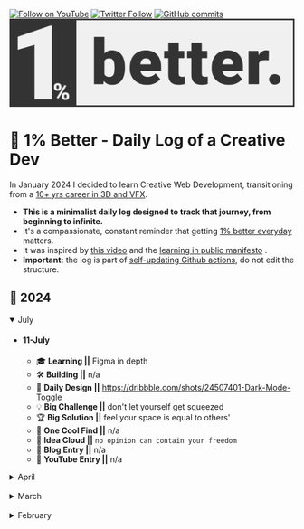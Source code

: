 [![Follow on YouTube](https://img.shields.io/badge/-Follow%20on%20YouTube-red?logo=YouTube&logoColor=white&style=flat)](https://www.youtube.com/digitalclay)
[![Twitter Follow](https://img.shields.io/twitter/follow/3DRudy.svg?style=social)](https://twitter.com/3DRudy)
[![GitHub commits](https://img.shields.io/github/commit-activity/m/RuDeeVelops/creativedev-log.svg)](https://github.com/RuDeeVelops/creativedev-log/commits/main)
<a href="#-1-better---daily-log-of-a-creative-dev">
<img src="https://github.com/RuDeeVelops/creativedev-log/blob/main/media/images/better_rodolfoFanti.svg" alt="1% Better Banner - Rodolfo Fanti">
</a>

# 🚀 1% Better - Daily Log of a Creative Dev

In January 2024 I decided to learn Creative Web Development, transitioning from a [10+ yrs career in 3D and VFX](https://www.imdb.com/name/nm10480418/).<br>

- **This is a minimalist daily log designed to track that journey, from beginning to infinite.** <br>
- It's a compassionate, constant reminder that getting [1% better everyday](https://jamesclear.com/continuous-improvement) matters.
- It was inspired by [this video](https://youtu.be/YKkJwBzBYSk?si=WukU4o1ESfslJhUw) and the [learning in public manifesto](https://www.swyx.io/learn-in-public) .
- **Important:** the log is part of [self-updating Github actions](https://github.com/RuDeeVelops/RuDeeVelops/blob/main/.github/workflows/dynamic_logEntry.yml), do not edit the structure.

## 📅 2024

 <details open><summary>July</summary>

- #### 11-July

  - 🎓 **Learning ||** Figma in depth
  - 🛠️ **Building ||** n/a
  - 🎨 **Daily Design ||** https://dribbble.com/shots/24507401-Dark-Mode-Toggle
  - 💡 **Big Challenge ||** don't let yourself get squeezed
  - 🏆 **Big Solution ||** feel your space is equal to others'
  - 🌟 **One Cool Find ||** n/a
  - 💭 **Idea Cloud ||** `no opinion can contain your freedom`
  - 📝 **Blog Entry ||** n/a
  - 🎥 **YouTube Entry ||** n/a

</details>
 <details><summary>April</summary>

- #### 18-Apr

  - 🎓 **Learning ||** responsive CSS from Scrimba
  - 🛠️ **Building ||** n/a
  - 🎨 **Daily Design ||** n/a
  - 💡 **Big Challenge ||** take note of all possibilities
  - 🏆 **Big Solution ||** write cliff notes everytime
  - 🌟 **One Cool Find ||** https://dev.37signals.com/modern-css-patterns-and-techniques-in-campfire/
  - 💭 **Idea Cloud ||** `one idea at a time`
  - 📝 **Blog Entry ||** n/a
  - 🎥 **YouTube Entry ||** n/a

- #### 15-Apr

  - 🎓 **Learning ||** .forEach(), data attributes, CDNs and more in Scrimba Twitter Clone
  - 🛠️ **Building ||** n/a
  - 🎨 **Daily Design ||** n/a
  - 💡 **Big Challenge ||** focusing will keep energy flowing and eradicate anxiety
  - 🏆 **Big Solution ||** just relax INTO focusing
  - 🌟 **One Cool Find ||** n/a
  - 💭 **Idea Cloud ||** `focus`
  - 📝 **Blog Entry ||** n/a
  - 🎥 **YouTube Entry ||** n/a

- #### 14-Apr

  - 🎓 **Learning ||** for of, import, querySelector, getElementsbyClassName, classList.add, classList.remove, .includes, .filter
  - 🛠️ **Building ||** n/a
  - 🎨 **Daily Design ||** n/a
  - 💡 **Big Challenge ||** having faith it will all come together
  - 🏆 **Big Solution ||** revise
  - 🌟 **One Cool Find ||** n/a
  - 💭 **Idea Cloud ||** `it seems you're not moving, but you are`
  - 📝 **Blog Entry ||** n/a
  - 🎥 **YouTube Entry ||** n/a

- #### 12-Apr

  - 🎓 **Learning ||** FormData, .classList, setTimeout, element.style
  - 🛠️ **Building ||** n/a
  - 🎨 **Daily Design ||** n/a
  - 💡 **Big Challenge ||** having the persistence to not skip understanding
  - 🏆 **Big Solution ||** investigate untill all the doubts are exinguished
  - 🌟 **One Cool Find ||** https://www.rayraylab.com/
  - 💭 **Idea Cloud ||** `it gets easier!`
  - 📝 **Blog Entry ||** n/a
  - 🎥 **YouTube Entry ||** n/a

- #### 11-Apr

  - 🎓 **Learning ||** css deep dive 1 on Scrimba
  - 🛠️ **Building ||** n/a
  - 🎨 **Daily Design ||** n/a
  - 💡 **Big Challenge ||** Visualizing css layout possibilities
  - 🏆 **Big Solution ||** flexbox will help for a variety of cases, add margin to children to expan options
  - 🌟 **One Cool Find ||** https://abduzeedo.com/rnls-elegant-and-minimalist-branding-identity-design
  - 💭 **Idea Cloud ||** `you will get there`
  - 📝 **Blog Entry ||** n/a
  - 🎥 **YouTube Entry ||** n/a

- #### 09-Apr

  - 🎓 **Learning ||** onValue and other Firebases JS methods
  - 🛠️ **Building ||** n/a
  - 🎨 **Daily Design ||** n/a
  - 💡 **Big Challenge ||** Visualize nested arrays
  - 🏆 **Big Solution ||** Use copilot to create small explanatory exercises
  - 🌟 **One Cool Find ||** http://madeinhaus.com
  - 💭 **Idea Cloud ||** `find lightheartedness`
  - 📝 **Blog Entry ||** n/a
  - 🎥 **YouTube Entry ||** n/a

- #### 05-Apr

  - 🎓 **Learning ||** To sort my taxes - The final coundown and Figma
  - 🛠️ **Building ||** n/a
  - 🎨 **Daily Design ||** [Daily UI 022](https://dribbble.com/shots/23959651-DailyUI-22-Search-Figma)
  - 💡 **Big Challenge ||** Animate smoothly in Figma
  - 🏆 **Big Solution ||** Keep identical namings and consistent parameters modifications
  - 🌟 **One Cool Find ||** https://mailchi.mp/codrops/collective827-ghts
  - 💭 **Idea Cloud ||** `smart animate` `healthy heart`
  - 📝 **Blog Entry ||** n/a
  - 🎥 **YouTube Entry ||** n/a

- #### 04-Apr

  - 🎓 **Learning ||** To sort my taxes - The Revenge
  - 🛠️ **Building ||** n/a
  - 🎨 **Daily Design ||** n/a
  - 💡 **Big Challenge ||** Going back to yoga
  - 🏆 **Big Solution ||** Just do it but do it respecting your body
  - 🌟 **One Cool Find ||** https://t.co/ZgYgvpdTcs
  - 💭 **Idea Cloud ||** `be strong! close to the first round of decisions for moving`
  - 📝 **Blog Entry ||** n/a
  - 🎥 **YouTube Entry ||** n/a

- #### 03-Apr

  - 🎓 **Learning ||** To sort my taxes
  - 🛠️ **Building ||** n/a
  - 🎨 **Daily Design ||** n/a
  - 💡 **Big Challenge ||** Going back to yoga
  - 🏆 **Big Solution ||** Just do it
  - 🌟 **One Cool Find ||** https://masaigon.space
  - 💭 **Idea Cloud ||** `here or there.. italy or portugal`
  - 📝 **Blog Entry ||** n/a
  - 🎥 **YouTube Entry ||** n/a

</details>
<br/>
<details><summary>March</summary>

- #### 27-Mar

  - 🎓 **Learning ||** callback functions
  - 🛠️ **Building ||** n/a
  - 🎨 **Daily Design ||** [Daily UI 020](https://dribbble.com/shots/23904586-DailyUI-020-Location-Tracker)
  - 💡 **Big Challenge ||** Maintain the motivation during the storm
  - 🏆 **Big Solution ||** One Step at a time
  - 🌟 **One Cool Find ||**
  - 💭 **Idea Cloud ||** `Red or Apples... does it really matter?`
  - 📝 **Blog Entry ||** n/a
  - 🎥 **YouTube Entry ||** n/a

- #### 26-Mar

  - 🎓 **Learning ||** function parameters
  - 🛠️ **Building ||** n/a
  - 🎨 **Daily Design ||** [Daily UI 019](https://dribbble.com/shots/23899274-DailyUI-019-Leaderboards)
  - 💡 **Big Challenge ||** Keeping it up
  - 🏆 **Big Solution ||** Keep it up. You will make it soon
  - 🌟 **One Cool Find ||** https://dribbble.com/shots/23899274-DailyUI-019-Leaderboards
  - 💭 **Idea Cloud ||** `I will make it`
  - 📝 **Blog Entry ||** n/a
  - 🎥 **YouTube Entry ||** n/a

- #### 25-Mar

  - 🎓 **Learning ||** JSON parse and stringify and localStorage
  - 🛠️ **Building ||** n/a
  - 🎨 **Daily Design ||** [Daily UI 018](https://dribbble.com/shots/23892658-DailyUI-018-Chart-Figma)
  - 💡 **Big Challenge ||** The quickest sketch in Figma
  - 🏆 **Big Solution ||** duplicate stuff randomly and simmetrize it or flip it!
  - 🌟 **One Cool Find ||** My distant relative Laurie in the US
  - 💭 **Idea Cloud ||** `localStorage`
  - 📝 **Blog Entry ||** n/a
  - 🎥 **YouTube Entry ||** n/a

- #### 24-Mar

  - 🎓 **Learning ||** Absolutely nothing today, proud to say!
  - 🛠️ **Building ||** n/a
  - 🎨 **Daily Design ||** [Daily UI 017](https://dribbble.com/shots/23886698-DailyUI-017-Purchase-Receipt)
  - 💡 **Big Challenge ||** Can you be idle?
  - 🏆 **Big Solution ||** A day at the beach and a glass of red wine
  - 🌟 **One Cool Find ||** https://x.com/samdape/status/1771937537558200328?s=20
  - 💭 **Idea Cloud ||** `where`
  - 📝 **Blog Entry ||** n/a
  - 🎥 **YouTube Entry ||** n/a

- #### 23-Mar

  - 🎓 **Learning ||** Scrimba Frontend Path, Javascript and Figma!
  - 🛠️ **Building ||** n/a
  - 🎨 **Daily Design ||** [Daily UI 016](https://dribbble.com/shots/23882817-DailyUI-016-Pop-Up-overlay-Rive)
  - 💡 **Big Challenge ||** Don't get caught in discussion
  - 🏆 **Big Solution ||** Use love instead of hate
  - 🌟 **One Cool Find ||** https://minimalism.substack.com/p/crafting-a-digital-garden
  - 💭 **Idea Cloud ||** `step by step, don't look too far ahead but be confident you'll get there`
  - 📝 **Blog Entry ||** n/a
  - 🎥 **YouTube Entry ||** n/a

- #### 22-Mar

  - 🎓 **Learning ||** Scrimba Frontend Path, Javascript and Figma!
  - 🛠️ **Building ||** n/a
  - 🎨 **Daily Design ||** [Daily UI 015](https://dribbble.com/shots/23878809-DailyUI-015-On-Off-Button-Rive)
  - 💡 **Big Challenge ||** Figuring out template literals in JS
  - 🏆 **Big Solution ||** Just make simple examples
  - 🌟 **One Cool Find ||** [Minimalist by Carl Barenbrug](https://carlbarenbrug.com/)
  - 💭 **Idea Cloud ||** `Minimalism works!`
  - 📝 **Blog Entry ||** n/a
  - 🎥 **YouTube Entry ||** n/a

- #### 21-Mar

  - 🎓 **Learning ||** Scrimba Frontend Path, Javascript and Figma!
  - 🛠️ **Building ||** n/a
  - 🎨 **Daily Design ||** [Daily UI 014](https://dribbble.com/shots/23872145-DailyUI-14-100-Countdown-Figma)
  - 💡 **Big Challenge ||** Balancing dev and design
  - 🏆 **Big Solution ||** Dev till 6pm, design 1hr after
  - 🌟 **One Cool Find ||** https://labs.lusion.co/
  - 💭 **Idea Cloud ||** `Minimalist frequency works!`
  - 📝 **Blog Entry ||** n/a
  - 🎥 **YouTube Entry ||** n/a

- #### 20-Mar

  - 🎓 **Learning ||** Scrimba Frontend Path, Javascript and Figma!
  - 🛠️ **Building ||** n/a
  - 🎨 **Daily Design ||** [Daily UI 013](https://dribbble.com/shots/23864842-DailyUI-013-Direct-Message-Figma)
  - 💡 **Big Challenge ||** Struggling with balancing design and dev
  - 🏆 **Big Solution ||** You really prioritize one for now
  - 🌟 **One Cool Find ||** [Polyvagal Practices](https://www.amazon.com/Polyvagal-Practices-Anchoring-Self-Safety/dp/1324052279)
  - 💭 **Idea Cloud ||** `Minimalist frequency`
  - 📝 **Blog Entry ||** n/a
  - 🎥 **YouTube Entry ||** n/a

- #### 19-Mar

  - 🎓 **Learning ||** Scrimba Frontend Path, Javascript and Figma!
  - 🛠️ **Building ||** n/a
  - 🎨 **Daily Design ||** [Daily UI 012](https://dribbble.com/shots/23858016-DailyUI-012-Ecommerce)
  - 💡 **Big Challenge ||** Staying here
  - 🏆 **Big Solution ||** Yoga
  - 🌟 **One Cool Find ||** Official David Cross Show
  - 💭 **Idea Cloud ||** `Decide the priority n.1`
  - 📝 **Blog Entry ||** n/a
  - 🎥 **YouTube Entry ||** n/a

- #### 18-Mar

  - 🎓 **Learning ||** Scrimba Frontend Path, Javascript and Figma!
  - 🛠️ **Building ||** n/a
  - 🎨 **Daily Design ||** [Daily UI 011](https://dribbble.com/shots/23848618-DailyUI-011-Flash-Message)
  - 💡 **Big Challenge ||** Staying here
  - 🏆 **Big Solution ||** Yoga
  - 🌟 **One Cool Find ||** https://codepen.io/amit_sheen/full/WNWoXdx
  - 💭 **Idea Cloud ||** `Peace and happiness is your default, misery needs a motive`
  - 📝 **Blog Entry ||** n/a
  - 🎥 **YouTube Entry ||** n/a

- #### 17-Mar

  - 🎓 **Learning ||** Scrimba Frontend Path, Javascript and Figma!
  - 🛠️ **Building ||** n/a
  - 🎨 **Daily Design ||** [Daily UI 010](https://dribbble.com/shots/23843924-DailyUI-010-Share-Animation)
  - 💡 **Big Challenge ||** Figma cannot smart animate strokes
  - 🏆 **Big Solution ||** Use shape transformations
  - 🌟 **One Cool Find ||** [Downdog App for Yoga!](https://www.downdogapp.com/)
  - 💭 **Idea Cloud ||** `The mind works peacefully in a peaceful body`
  - 📝 **Blog Entry ||** n/a
  - 🎥 **YouTube Entry ||** n/a

- #### 16-Mar

  - 🎓 **Learning ||** Scrimba Frontend Path, Javascript and Figma!
  - 🛠️ **Building ||** n/a
  - 🎨 **Daily Design ||** [Daily UI 009](https://dribbble.com/shots/23840720-DailyUI-009-Music-Player-Figma)
  - 💡 **Big Challenge ||** Use colors but cleanly
  - 🏆 **Big Solution ||** Play with vibrancy and reuse palette as much as possible
  - 🌟 **One Cool Find ||** [GUI challenges](https://www.youtube.com/playlist?list=PLNYkxOF6rcIAaV1wwI9540OC_3XoIzMjQ)
  - 💭 **Idea Cloud ||** `Good to be empty and relaxed`
  - 📝 **Blog Entry ||** n/a
  - 🎥 **YouTube Entry ||** n/a

- #### 15-Mar

  - 🎓 **Learning ||** Scrimba Frontend Path, Javascript and Figma Animations
  - 🛠️ **Building ||** [Animated Toggle Mode in Figma, it's cool!](https://dribbble.com/shots/23835942-Animated-Dark-Mode-Figma)
  - 🎨 **Daily Design ||** [Daily UI 008](https://dribbble.com/shots/23835964-DailyUI-008-404)
  - 💡 **Big Challenge ||** Animate stuff in Figma
  - 🏆 **Big Solution ||** Let interpolation work by itself, fewer keys
  - 🌟 **One Cool Find ||** https://delights.flayks.com/
  - 💭 **Idea Cloud ||** `Figma can also be a superpower`
  - 📝 **Blog Entry ||** n/a
  - 🎥 **YouTube Entry ||** n/a

- #### 14-Mar

  - 🎓 **Learning ||** Scrimba Frontend Path, Javascript and Figma Neumorphic
  - 🛠️ **Building ||** N/A
  - 🎨 **Daily Design ||** [Daily UI 007](https://dribbble.com/shots/23829612-DailyUI-007-Settings-Figma)
  - 💡 **Big Challenge ||** Use shadows to fake 3D in Figma
  - 🏆 **Big Solution ||** Combine inner and drop
  - 🌟 **One Cool Find ||** n/a
  - 💭 **Idea Cloud ||** `Make today look like the day you'd love living everyday. `
  - 📝 **Blog Entry ||** n/a
  - 🎥 **YouTube Entry ||** n/a

- #### 13-Mar

  - 🎓 **Learning ||** Scrimba Frontend Path, Javascript
  - 🛠️ **Building ||** N/A
  - 🎨 **Daily Design ||** [Daily UI 006](https://dribbble.com/shots/23820444-DailyUI-006)
  - 💡 **Big Challenge ||** Remember to update the log!
  - 🏆 **Big Solution ||** update it the day after
  - 🌟 **One Cool Find ||** n/a
  - 💭 **Idea Cloud ||** `thoughts don't last`
  - 📝 **Blog Entry ||** n/a
  - 🎥 **YouTube Entry ||** n/a

- #### 12-Mar

  - 🎓 **Learning ||** Scrimba Frontend Path, Javascript
  - 🛠️ **Building ||** N/A
  - 🎨 **Daily Design ||** [Daily UI 005](https://dribbble.com/shots/23812275-Daily-UI-005)
  - 💡 **Big Challenge ||** Deal with not having infinite time n.2
  - 🏆 **Big Solution ||** use it well! focus n.2
  - 🌟 **One Cool Find ||** https://github.com/Fennec-hub/three-css-layout
  - 💭 **Idea Cloud ||** `let stuff go and smile`
  - 📝 **Blog Entry ||** n/a
  - 🎥 **YouTube Entry ||** n/a

- #### 11-Mar

  - 🎓 **Learning ||** Scrimba Frontend Path, Javascript
  - 🛠️ **Building ||** N/A
  - 🎨 **Daily Design ||** [Daily UI 004](https://dribbble.com/shots/23807243-DailyUI-004)
  - 💡 **Big Challenge ||** Deal with not having infinite time
  - 🏆 **Big Solution ||** use it well! focus
  - 🌟 **One Cool Find ||** https://godly.website/website/philosophical-foxes-702
  - 💭 **Idea Cloud ||** `let stuff go`
  - 📝 **Blog Entry ||** n/a
  - 🎥 **YouTube Entry ||** n/a

- #### 10-Mar

  - 🎓 **Learning ||** Scrimba Frontend Path, Javascript
  - 🛠️ **Building ||** N/A
  - 🎨 **Daily Design ||** [Daily UI 003](https://dribbble.com/shots/23800615-DailyUI-003)
  - 💡 **Big Challenge ||** Make something interest with type only
  - 🏆 **Big Solution ||** use center and font size
  - 🌟 **One Cool Find ||** [Quenting Hocde website](https://godly.website/website/quentin-hocde-736)
  - 💭 **Idea Cloud ||** `new vs old JS conventions`
  - 📝 **Blog Entry ||** n/a
  - 🎥 **YouTube Entry ||** n/a

- #### 09-Mar

  - 🎓 **Learning ||** Scrimba Frontend Path, Javascript
  - 🛠️ **Building ||** N/A
  - 🎨 **Daily Design ||** [DailyUI 002](https://dribbble.com/shots/23796590--DailyUI-002)
  - 💡 **Big Challenge ||** Working in the DailyUI routine within Scrimba
  - 🏆 **Big Solution ||** focus on clean and functional design
  - 🌟 **One Cool Find ||** [Figma Dev Tutorial from Envato](https://www.youtube.com/watch?v=L5p9iX8wKos)
  - 💭 **Idea Cloud ||** `Possibility keeps you fresh`
  - 📝 **Blog Entry ||** n/a
  - 🎥 **YouTube Entry ||** n/a

- #### 08-Mar

  - 🎓 **Learning ||** Scrimba Frontend Path, Javascript
  - 🛠️ **Building ||** N/A
  - 🎨 **Daily Design ||** [DailyUI 001](https://dribbble.com/shots/23791536--DailyUI-001)
  - 💡 **Big Challenge ||** Getting ready for a party right now
  - 🏆 **Big Solution ||** use brutalism to design quickly
  - 🌟 **One Cool Find ||** the #dailyUI challenge
  - 💭 **Idea Cloud ||** `learning JS is pure power`
  - 📝 **Blog Entry ||** n/a
  - 🎥 **YouTube Entry ||** n/a

- #### 07-Mar

  - 🎓 **Learning ||** Scrimba Frontend Path
  - 🛠️ **Building ||** N/A
  - 🎨 **Daily Design ||** [Vaporwave 1 CSS](https://dribbble.com/shots/23786021-Daily-CSS-Sketch-Vaporwave-1)
  - 💡 **Big Challenge ||** How to create a sense of depth in CSS
  - 🏆 **Big Solution ||** use `box-shadow` `inset`
  - 🌟 **One Cool Find ||** https://0xca0a.gumroad.com/l/B4N4N4S
  - 💭 **Idea Cloud ||** `curiosity is raw power`
  - 📝 **Blog Entry ||** n/a
  - 🎥 **YouTube Entry ||** n/a

</details>
<br/>
<details><summary>February</summary>

- #### 29-Feb

  - 🎓 **Learning ||** Github Actions and hacks
  - 🛠️ **Building ||** [this](https://x.com/3DRudy/status/1757100457065857474?s=20) and a gradient generator **top**
  - 🎨 **Daily Design ||** N/A
  - 💡 **Big Challenge ||** How to make collapsible buttons in github
  - 🏆 **Big Solution ||** use `svg`, `picture` and `detail`
  - 🌟 **One Cool Find ||** [Mymind.com](https://access.mymind.com/onboard)
  - 💭 **Idea Cloud ||** `rushing` `relaxing`
  - 📝 **Blog Entry ||** n/a
  - 🎥 **YouTube Entry ||** n/a

- #### 27-Feb

  - 🎓 **Learning ||** Github Actions
  - 🛠️ **Building ||** [this](https://x.com/3DRudy/status/1757100457065857474?s=20) and a gradient generator **top**
  - 🎨 **Daily Design ||** N/A
  - 💡 **Big Challenge ||** FinalBoss **serious**
  - 🏆 **Big Solution ||** test yayyyy
  - 🌟 **One Cool Find ||** [Mymind.com](https://access.mymind.com/onboard)
  - 💭 **Idea Cloud ||** `feel the power of learning`
  - 📝 **Blog Entry ||** n/a
  - 🎥 **YouTube Entry ||** n/a

- #### 21-Feb

  - 🎓 **Learning ||** CSS, Javascript and DOM
  - 🛠️ **Building ||** [this](https://x.com/3DRudy/status/1757100457065857474?s=20) and a gradient generator
  - 🎨 **Daily Design ||** Vaporwave3
  - 💡 **Big Challenge ||** distribute CSS elements evenly to top, bottom, middle
  - 🏆 **Big Solution ||** use flexbox
  - 🌟 **One Cool Find ||** [Mymind.com](https://access.mymind.com/onboard)
  - 💭 **Idea Cloud ||** `feel the power of learning`
  - 📝 **Blog Entry ||** n/a
  - 🎥 **YouTube Entry ||** n/a

- #### 20-Feb

  - 🎓 **Learning ||** Javascript and DOM
  - 🛠️ **Building ||** [this](https://x.com/3DRudy/status/1757100457065857474?s=20) and a gradient generator
  - 🎨 **Daily Design ||** [Simple CSS Buttons](https://codepen.io/3DRudy/pen/WNmWgjB)
  - 💡 **Big Challenge ||** figuring out default parameters in ES6
  - 🏆 **Big Solution ||** "translate" them into English, "speak them"
  - 🌟 **One Cool Find ||** [Carbon - Source Code "prettifier"](https://carbon.now.sh/)
  - 💭 **Idea Cloud ||** `JS starts to make 1% more sense` `really don't stop`
  - 📝 **Blog Entry ||** n/a
  - 🎥 **YouTube Entry ||** n/a

- #### 19-Feb

  - 🎓 **Learning ||** Javascript and DOM
  - 🛠️ **Building ||** [this](https://x.com/3DRudy/status/1757100457065857474?s=20) and a gradient generator
  - 🎨 **Daily Design ||** [Vaporwave2](https://dribbble.com/shots/23672949-Daily-Design-13-Vaporwave-2-Figma)
  - 💡 **Big Challenge ||** managing cluttered logic
  - 🏆 **Big Solution ||** put it out but then refactor it and clean it up
  - 🌟 **One Cool Find ||** [GSAP Jellyfish](https://codepen.io/ninecodes/full/eYXXGjP)
  - 💭 **Idea Cloud ||** `JS starts to make 1% more sense` `don't stop`
  - 📝 **Blog Entry ||** n/a
  - 🎥 **YouTube Entry ||** n/a

- #### 18-Feb

  - 🎓 **Learning ||** Javascript
  - 🛠️ **Building ||** [this](https://x.com/3DRudy/status/1757100457065857474?s=20) and a gradient generator
  - 🎨 **Daily Design ||** [Dark Shine](https://dribbble.com/shots/23665722-Daily-Design-12-Dark-Shine-Figma)
  - 💡 **Big Challenge ||** Converting HSL to HEX via Javascript
  - 🏆 **Big Solution ||** Use open source knowledge (jameslmilner.com/posts/converting-rgb-hex-hsl-colors/)
  - 🌟 **One Cool Find ||** https://www.jameslmilner.com/posts/converting-rgb-hex-hsl-colors/
  - 💭 **Idea Cloud ||** `JS starts to make some sense` `don't stop`
  - 📝 **Blog Entry ||** n/a
  - 🎥 **YouTube Entry ||** n/a

- #### 17-Feb

  - 🎓 **Learning ||** JS Dom Manipulation
  - 🛠️ **Building ||** [this](https://x.com/3DRudy/status/1757100457065857474?s=20)
  - 🎨 **Daily Design ||** [Dark Eclipse](https://dribbble.com/shots/23661515-Daily-Design-11-Dark-Eclipse)
  - 💡 **Big Challenge ||** Modern fluid responsive solution
  - 🏆 **Big Solution ||** Use CSS `clamp()` mixing `rem,vh/vw,px`
  - 🌟 **One Cool Find ||** [Generative SVG Grids](https://frontend.horse/articles/generative-grids/)
  - 💭 **Idea Cloud ||** `JS is hard` `don't stop`
  - 📝 **Blog Entry ||** n/a
  - 🎥 **YouTube Entry ||** n/a

- #### 16-Feb

  - 🎓 **Learning ||** JS Dom Manipulation
  - 🛠️ **Building ||** [this](https://x.com/3DRudy/status/1757100457065857474?s=20)
  - 🎨 **Daily Design ||** [Eclipse](https://dribbble.com/shots/23657187-Daily-Design-10-Eclipse)
  - 💡 **Big Challenge ||** Creating a color randomization logic in JS
  - 🏆 **Big Solution ||** Use HSL and keep some values constant while randomizing others
  - 🌟 **One Cool Find ||** [gitness.com](https://gitness.com/)
  - 💭 **Idea Cloud ||** `linear look` `js`
  - 📝 **Blog Entry ||** n/a
  - 🎥 **YouTube Entry ||** n/a

- #### 15-Feb

  - 🎓 **Learning ||** CSS animations and transitions
  - 🛠️ **Building ||** [this](https://x.com/3DRudy/status/1757100457065857474?s=20)
  - 🎨 **Daily Design ||** [Vaporwave1](https://dribbble.com/shots/23650281-Daily-Design-09-Vaporwave-1)
  - 💡 **Big Challenge ||** glow effects in figma
  - 🏆 **Big Solution ||** just "GLOW" with the flow (just try stuff)
  - 🌟 **One Cool Find ||** [linear look](https://frontend.horse/articles/the-linear-look/)
  - 💭 **Idea Cloud ||** `linear look`
  - 📝 **Blog Entry ||** n/a
  - 🎥 **YouTube Entry ||** n/a

- #### 14-Feb

  - 🎓 **Learning ||** CSS animations and transitions
  - 🛠️ **Building ||** [this](https://x.com/3DRudy/status/1757100457065857474?s=20)
  - 🎨 **Daily Design ||** [CSS Hover Blur Transition](https://github.com/RuDeeVelops/daily_CSS_hovers)
  - 💡 **Big Challenge ||** how to better stack CSS animations
  - 🏆 **Big Solution ||** cascading them in a single animation property
  - 🌟 **One Cool Find ||** [React LED Matrix](https://codepen.io/jh3y/pen/bGZQXYB)
  - 💭 **Idea Cloud ||** `CSS`
  - 📝 **Blog Entry ||** n/a
  - 🎥 **YouTube Entry ||** n/a

- #### 13-Feb

  - 🎓 **Learning ||** Figma
  - 🛠️ **Building ||** [this](https://x.com/3DRudy/status/1757100457065857474?s=20)
  - 🎨 **Daily Design ||** [Hard Boiled](https://dribbble.com/shots/23636219-Daily-Design-07-Hard-Boiled)
  - 💡 **Big Challenge ||** optimize my youtube workflow to avoid time wasting
  - 🏆 **Big Solution ||** voice-over 20%, 80% timelapse only
  - 🌟 **One Cool Find ||** [@zozuar Shader Art](https://x.com/zozuar/status/1757194474973769884?s=20)
  - 💭 **Idea Cloud ||** `Give back to community` `Learn In Public`
  - 📝 **Blog Entry ||** n/a
  - 🎥 **YouTube Entry ||** n/a

- #### 12-Feb

  - 🎓 **Learning ||** Figma, Rive JS Runtime
  - 🛠️ **Building ||** [this](https://x.com/3DRudy/status/1757100457065857474?s=20)
  - 🎨 **Daily Design ||** [Faint Idea](https://dribbble.com/shots/23628520-Daily-Design-06-Faint-Idea)
  - 💡 **Big Challenge ||** Responsive left/right margins
  - 🏆 **Big Solution ||** use `max-width:[percentage]vw` instead of `margin: [value]em [value]em`
  - 🌟 **One Cool Find ||** [Animated Border Gradient in CSS](https://codepen.io/shshaw/pen/QWoVdgd)
  - 💭 **Idea Cloud ||** `Learn in public` `Balance Showing / Doing`
  - 📝 **Blog Entry ||** n/a
  - 🎥 **YouTube Entry ||** n/a

- #### 11-Feb

  - 🎓 **Learning ||** Astro, Figma grids
  - 🛠️ **Building ||** [this](https://x.com/3DRudy/status/1756254507393077458?s=20)
  - 🎨 **Daily Design ||** [Difficult Palette](https://dribbble.com/shots/23621347-Daily-Design-05-Difficult-Palette)
  - 💡 **Big Challenge ||** Align 4 spheres in a particular layout
  - 🏆 **Big Solution ||** Draw reference lines inside each circle
  - 🌟 **One Cool Find ||** [Astro Crash Course in 60 minutes](https://www.youtube.com/watch?v=NniT0vKyn-E)
  - 💭 **Idea Cloud ||** `Astro` `Perfectionism paralysis VS just do something`
  - 📝 **Blog Entry ||** n/a
  - 🎥 **YouTube Entry ||** n/a

- #### 10-Feb

  - 🎓 **Learning ||** Rive JS/WASM Runtime
  - 🛠️ **Building ||** [this](https://x.com/3DRudy/status/1756254507393077458?s=20)
  - 🎨 **Daily Design ||** [Soft Glow](https://dribbble.com/shots/23615606-Daily-Design-04-Soft-Glow)
  - 💡 **Big Challenge ||** Pulling a single artboard in the Rive JS runtime among multiple ones
  - 🏆 **Big Solution ||** artboard: "artboardName",
  - 🌟 **One Cool Find ||** [Motion Design for the Web](https://www.youtube.com/watch?v=vqXLGX0szIQ)
  - 💭 **Idea Cloud ||** `give others what they need`
  - 📝 **Blog Entry ||** n/a
  - 🎥 **YouTube Entry ||** n/a

- #### 09-Feb

  - 🎓 **Learning ||** Rive, Figma, Rive JS/WASM Runtime
  - 🛠️ **Building ||** [this](https://x.com/3DRudy/status/1756101931720667232?s=20)
  - 🎨 **Daily Design ||** [Rothko Practice](https://dribbble.com/shots/23613844-Daily-Design-03-Rothko-Practice)
  - 💡 **Big Challenge ||** How to sync multiple state machines from nested artboards in rive
  - 🏆 **Big Solution ||** Exposing input to parent artboard gives you more variables to play with
  - 🌟 **One Cool Find ||** [World's Shortest Firma Course](https://youtu.be/1pW_sk-2y40?si=-qMFzeqxAOCtyZCg)
  - 💭 **Idea Cloud ||** `High VS Low Level coding`
  - 📝 **Blog Entry ||** n/a
  - 🎥 **YouTube Entry ||** n/a

- #### 08-Feb

  - 🎓 **Learning ||** Rive and motion design
  - 🛠️ **Building ||** An interactive 2D character animation and menu in Rive.
  - 🎨 **Daily Design ||** [Bento UI Sketch](https://dribbble.com/shots/23607027-Daily-Design-02-Bento-UI-Sketch)
  - 💡 **Big Challenge ||** Blending multiple timelines to have seamless transitions in Rive.
  - 🏆 **Big Solution ||** Play with Exit Time/Duration of transition. Key with blending in mind.
  - 🌟 **One Cool Find ||** [Chronicles by Basement Studio](https://chronicles.basement.studio/)
  - 💭 **Idea Cloud ||** `GSAP` `Framer VS Webflow` `Code VS Low Code`
  - 📝 **Blog Entry ||** n/a
  - 🎥 **YouTube Entry ||** n/a

- #### 07-Feb
  - 🎓 **Learning ||** Markdown, Rive and motion design
  - 🛠️ **Building ||** An interactive 2D character animation and menu in Rive.
  - 🎨 **Daily Design ||** [1% Better Banner](https://dribbble.com/shots/23603120-Daily-Design-01-1-better)
  - 💡 **Big Challenge ||** Creating visually enticing ideas in Github markdown.
  - 🏆 **Big Solution ||** Just keeping it simple and clean.
  - 🌟 **One Cool Find ||** [Markdown Cheatsheet](https://docs.github.com/en/get-started/writing-on-github)
  - 💭 **Idea Cloud ||** `K.I.S.S. rules` `TShaped Skills`
  - 📝 **Blog Entry ||** n/a
  - 🎥 **YouTube Entry ||** n/a

</details>
